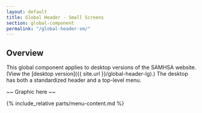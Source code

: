 ```yaml
---
layout: default
title: Global Header - Small Screens
section: global-component
permalink: "/global-header-sm/"
---
```


## Overview
This global component applies to desktop versions of the SAMHSA website. (View the [desktop version]({{ site.url }}/global-header-lg).) The desktop has both a standardized header and a top-level menu.

~~ Graphic here ~~

{% include_relative parts/menu-content.md %}
